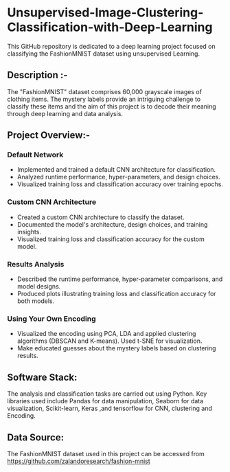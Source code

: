 # Unsupervised-Image-Clustering-Classification-with-Deep-Learning
This GitHub repository is dedicated to a deep learning project focused on classifying the FashionMNIST  dataset using unsupervised Learning.

## Description :-
The "FashionMNIST" dataset comprises 60,000 grayscale images of clothing items. The mystery labels provide an intriguing challenge to classify these items and the aim of this project is to decode their meaning through deep learning and data analysis.

## Project Overview:-

### Default Network
* Implemented and trained a default CNN architecture for classification.
* Analyzed runtime performance, hyper-parameters, and design choices.
* Visualized training loss and classification accuracy over training epochs. 

### Custom CNN Architecture 
* Created a custom CNN architecture to classify the dataset. 
* Documented the model's architecture, design choices, and training insights.
* Visualized training loss and classification accuracy for the custom model.

### Results Analysis 
* Described the runtime performance, hyper-parameter comparisons, and model designs.
* Produced plots illustrating training loss and classification accuracy for both models.

### Using Your Own Encoding 
* Visualized the encoding using PCA, LDA and applied clustering algorithms (DBSCAN and K-means). Used t-SNE for visualization.
* Make educated guesses about the mystery labels based on clustering results.

## Software Stack:
The analysis and classification tasks are carried out using Python. Key libraries used include Pandas for data manipulation, Seaborn for data visualization, Scikit-learn, Keras ,and tensorflow for CNN, clustering and Encoding.

## Data Source:
The FashionMNIST dataset used in this project can be accessed from https://github.com/zalandoresearch/fashion-mnist
